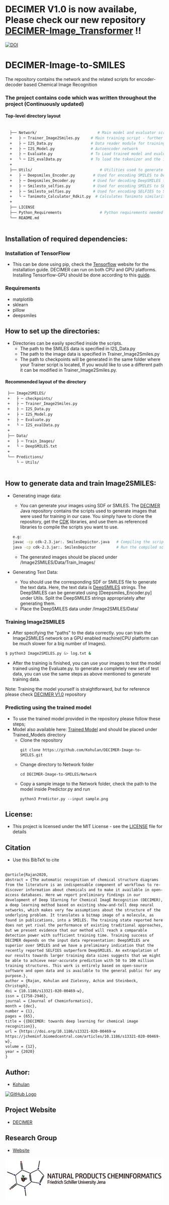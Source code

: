 # DECIMER V1.0 is now availabe, Please check our new repository [DECIMER-Image_Transformer](https://github.com/Kohulan/DECIMER-Image_Transformer) !!

[![DOI](https://zenodo.org/badge/267869319.svg)](https://zenodo.org/badge/latestdoi/267869319)
# DECIMER-Image-to-SMILES
The repository contains the network and the related scripts for encoder-decoder based Chemical Image Recognition 


### The project contains code which was written throughout the project (Continuously updated)

#### Top-level directory layout
```bash

  ├── Network/                           # Main model and evaluator scripts
  +   ├ ─ Trainer_Image2Smiles.py     # Main training script - further could be modified for training
  +   ├ ─ I2S_Data.py                 # Data reader module for training
  +   ├ ─ I2S_Model.py                # Autoencoder network
  +   ├ ─ Evaluate.py                 # To Load trained model and evaluate an image (Predicts SMILES)
  +   └ ─ I2S_evalData.py             # To load the tokenizer and the images for evaluation
  +    
  ├── Utils/                              # Utilities used to generate the text data
  +   ├ ─ Deepsmiles_Encoder.py        # Used for encoding SMILES to DeepSMILES
  +   ├ ─ Deepsmiles_Decoder.py        # Used for decoding DeepSMILES to SMILES
  +   ├ ─ Smilesto_selfies.py          # Used for encoding SMILES to SELFIES
  +   ├ ─ Smilesto_selfies.py          # Used for encoding SELFIES to SMILES
  +   └ ─ Tanimoto_Calculator_Rdkit.py  # Calculates Tanimoto similarity on Original VS Predicted SMILES
  + 
  ├── LICENSE
  ├── Python_Requirements                 # Python requirements needed to run the scripts without error
  └── README.md
  
  ```

## Installation of required dependencies:

### Installation of TensorFlow
- This can be done using pip, check the [Tensorflow](https://www.tensorflow.org/install) website for the installation guide. DECIMER can run on both CPU and GPU platforms. Installing Tensorflow-GPU should be done according to this [guide](https://www.tensorflow.org/install/gpu).

### Requirements
  - matplotlib
  - sklearn
  - pillow
  - deepsmiles

## How to set up the directories:

- Directories can be easily specified inside the scripts.
  - The path to the SMILES data is specified in I2S_Data.py 
  - The path to the image data is specified in Trainer_Image2Smiles.py
  - The path to checkpoints will be generated in the same folder where your Trainer script is located, If you would like to use a different path it can be modified in Trainer_Image2Smiles.py.
  
 #### Recommended layout of the directory
 ```bash
  ├── Image2SMILES/
  +   ├ ─ checkpoints/
  +   ├ ─ Trainer_Image2Smiles.py    
  +   ├ ─ I2S_Data.py                 
  +   ├ ─ I2S_Model.py                
  +   ├ ─ Evaluate.py                 
  +   └ ─ I2S_evalData.py            
  + 
  ├── Data/
  +   ├ ─ Train_Images/
  +   └ ─ DeepSMILES.txt
  +
  └── Predictions/
      └ ─ Utils/
       
 ```
## How to generate data and train Image2SMILES:

- Generating image data:
  - You can generate your images using SDF or SMILES. The [DECIMER](https://github.com/Kohulan/DECIMER/tree/master/src/org/openscience/decimer) Java repository contains the scripts used to generate images that were used for training in our case. You simply have to clone the repository, get the [CDK](https://cdk.github.io) libraries, and use them as referenced libraries to compile the scripts you want to use.
  ```bash
  e.g: 
  javac -cp cdk-2.3.jar:. SmilesDepictor.java   # Compiling the script on your local directory.
  java -cp cdk-2.3.jar:. SmilesDepictor         # Run the compiled script.
  ```
  - The generated images should be placed under /Image2SMILES/Data/Train_Images/
 
 - Generating Text Data:
    - You should use the corresponding SDF or SMILES file to generate the text data. Here, the text data is [DeepSMILES](https://github.com/baoilleach/deepsmiles) strings. The DeepSMILES can be generated using [Deepsmiles_Encoder.py] under Utils. Split the DeepSMILES strings appropriately after generating them.
    - Place the DeepSMILES data under /Image2SMILES/Data/
 
 ### Training Image2SMILES
 - After specifying the "paths" to the data correctly. you can train the Image2SMILES network on a GPU enabled machine(CPU platform can be much slower for a big number of Images).
 ```bash
 $ python3 Image2SMILES.py &> log.txt &
 ```
 - After the training is finished, you can use your images to test the model trained using the Evaluate.py. to generate a completely new set of test data, you can use the same steps as above mentioned to generate training data.

Note: Training the model yourself is straightforward, but for reference please check [DECIMER V1.0](https://github.com/Kohulan/DECIMER-Image_Transformer) repository


### Predicting using the trained model
- To use the trained model provided in the repository please follow these steps;
- Model also available here: [Trained Model](https://storage.googleapis.com/decimer_weights/Trained_Models.zip) and should be placed under Trained_Models directory
  - Clone the repository
    ```
    git clone https://github.com/Kohulan/DECIMER-Image-to-SMILES.git
    ```
  - Change directory to Network folder
    ```
    cd DECIMER-Image-to-SMILES/Network
    ```
  - Copy a sample image to the Network folder, check the path to the model inside Predictor.py and run
    ```
    python3 Predictor.py --input sample.png
    ```
## License:
- This project is licensed under the MIT License - see the [LICENSE](https://github.com/Kohulan/Decimer-Python/blob/master/LICENSE) file for details

## Citation
- Use this BibTeX to cite
```

@article{Rajan2020,
abstract = {The automatic recognition of chemical structure diagrams from the literature is an indispensable component of workflows to re-discover information about chemicals and to make it available in open-access databases. Here we report preliminary findings in our development of Deep lEarning for Chemical ImagE Recognition (DECIMER), a deep learning method based on existing show-and-tell deep neural networks, which makes very few assumptions about the structure of the underlying problem. It translates a bitmap image of a molecule, as found in publications, into a SMILES. The training state reported here does not yet rival the performance of existing traditional approaches, but we present evidence that our method will reach a comparable detection power with sufficient training time. Training success of DECIMER depends on the input data representation: DeepSMILES are superior over SMILES and we have a preliminary indication that the recently reported SELFIES outperform DeepSMILES. An extrapolation of our results towards larger training data sizes suggests that we might be able to achieve near-accurate prediction with 50 to 100 million training structures. This work is entirely based on open-source software and open data and is available to the general public for any purpose.},
author = {Rajan, Kohulan and Zielesny, Achim and Steinbeck, Christoph},
doi = {10.1186/s13321-020-00469-w},
issn = {1758-2946},
journal = {Journal of Cheminformatics},
month = {dec},
number = {1},
pages = {65},
title = {{DECIMER: towards deep learning for chemical image recognition}},
url = {https://doi.org/10.1186/s13321-020-00469-w https://jcheminf.biomedcentral.com/articles/10.1186/s13321-020-00469-w},
volume = {12},
year = {2020}
}

```

## Author:
- [Kohulan](github.com/Kohulan)

[![GitHub Logo](https://github.com/Kohulan/DECIMER-Image-to-SMILES/raw/master/assets/DECIMER.gif)](https://kohulan.github.io/Decimer-Official-Site/)

## Project Website
- [DECIMER](https://kohulan.github.io/Decimer-Official-Site/)

## Research Group
- [Website](https://cheminf.uni-jena.de)

![GitHub Logo](/assets/CheminfGit.png)
